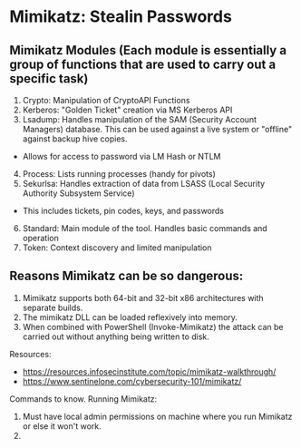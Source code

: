 # Mimikatz: Stealin Passwords

## Mimikatz Modules (Each module is essentially a group of functions that are used to carry out a specific task)

1. Crypto: Manipulation of CryptoAPI Functions
2. Kerberos: "Golden Ticket" creation via MS Kerberos API
3. Lsadump: Handles manipulation of the SAM (Security Account Managers) database. This can be used against a live system or "offline" against backup hive copies.
- Allows for access to password via LM Hash or NTLM
4. Process: Lists running processes (handy for pivots)
5. Sekurlsa: Handles extraction of data from LSASS (Local Security Authority Subsystem Service)
- This includes tickets, pin codes, keys, and passwords
6. Standard: Main module of the tool. Handles basic commands and operation
7. Token: Context discovery and limited manipulation

## Reasons Mimikatz can be so dangerous:

1. Mimikatz supports both 64-bit and 32-bit x86 architectures with separate builds. 
2. The mimikatz DLL can be loaded reflexively into memory. 
3. When combined with PowerShell (Invoke-Mimikatz) the attack can be carried out without anything being written to disk. 

Resources: 
- https://resources.infosecinstitute.com/topic/mimikatz-walkthrough/
- https://www.sentinelone.com/cybersecurity-101/mimikatz/


Commands to know. Running Mimikatz:

1. Must have local admin permissions on machine where you run Mimikatz or else it won't work. 
2. 
